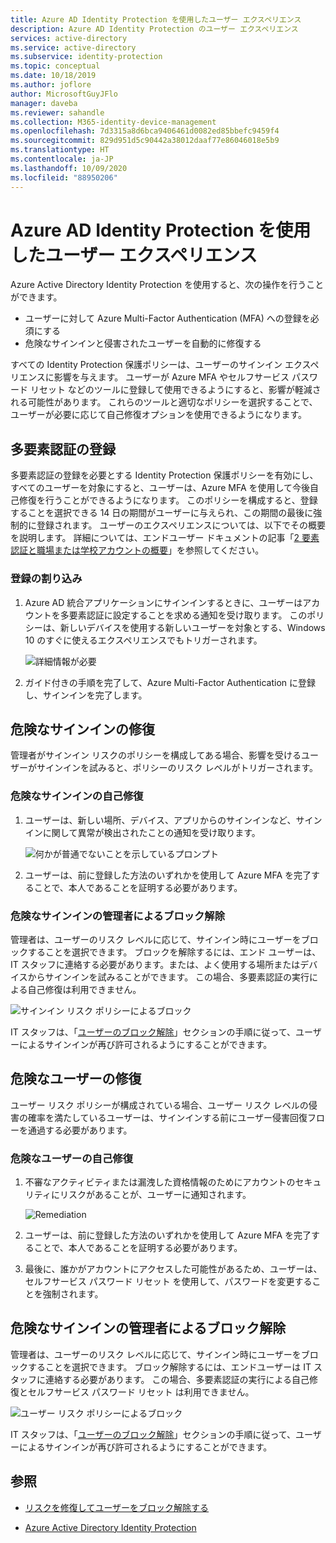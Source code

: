 ```yaml
---
title: Azure AD Identity Protection を使用したユーザー エクスペリエンス
description: Azure AD Identity Protection のユーザー エクスペリエンス
services: active-directory
ms.service: active-directory
ms.subservice: identity-protection
ms.topic: conceptual
ms.date: 10/18/2019
ms.author: joflore
author: MicrosoftGuyJFlo
manager: daveba
ms.reviewer: sahandle
ms.collection: M365-identity-device-management
ms.openlocfilehash: 7d3315a8d6bca9406461d0082ed85bbefc9459f4
ms.sourcegitcommit: 829d951d5c90442a38012daaf77e86046018e5b9
ms.translationtype: HT
ms.contentlocale: ja-JP
ms.lasthandoff: 10/09/2020
ms.locfileid: "88950206"
---
```

# <a name="user-experiences-with-azure-ad-identity-protection"></a>Azure AD Identity Protection を使用したユーザー エクスペリエンス

Azure Active Directory Identity Protection を使用すると、次の操作を行うことができます。

* ユーザーに対して Azure Multi-Factor Authentication (MFA) への登録を必須にする
* 危険なサインインと侵害されたユーザーを自動的に修復する

すべての Identity Protection 保護ポリシーは、ユーザーのサインイン エクスペリエンスに影響を与えます。 ユーザーが Azure MFA やセルフサービス パスワード リセット などのツールに登録して使用できるようにすると、影響が軽減される可能性があります。 これらのツールと適切なポリシーを選択することで、ユーザーが必要に応じて自己修復オプションを使用できるようになります。

## <a name="multi-factor-authentication-registration"></a>多要素認証の登録

多要素認証の登録を必要とする Identity Protection 保護ポリシーを有効にし、すべてのユーザーを対象にすると、ユーザーは、Azure MFA を使用して今後自己修復を行うことができるようになります。 このポリシーを構成すると、登録することを選択できる 14 日の期間がユーザーに与えられ、この期間の最後に強制的に登録されます。 ユーザーのエクスペリエンスについては、以下でその概要を説明します。 詳細については、エンドユーザー ドキュメントの記事「[2 要素認証と職場または学校アカウントの概要](../user-help/multi-factor-authentication-end-user-first-time.md)」を参照してください。

### <a name="registration-interrupt"></a>登録の割り込み

1. Azure AD 統合アプリケーションにサインインするときに、ユーザーはアカウントを多要素認証に設定することを求める通知を受け取ります。 このポリシーは、新しいデバイスを使用する新しいユーザーを対象とする、Windows 10 のすぐに使えるエクスペリエンスでもトリガーされます。
   
    ![詳細情報が必要](./media/concept-identity-protection-user-experience/identity-protection-experience-more-info-mfa.png)

1. ガイド付きの手順を完了して、Azure Multi-Factor Authentication に登録し、サインインを完了します。

## <a name="risky-sign-in-remediation"></a>危険なサインインの修復

管理者がサインイン リスクのポリシーを構成してある場合、影響を受けるユーザーがサインインを試みると、ポリシーのリスク レベルがトリガーされます。 

### <a name="risky-sign-in-self-remediation"></a>危険なサインインの自己修復

1. ユーザーは、新しい場所、デバイス、アプリからのサインインなど、サインインに関して異常が検出されたことの通知を受け取ります。
   
    ![何かが普通でないことを示しているプロンプト](./media/concept-identity-protection-user-experience/120.png)

1. ユーザーは、前に登録した方法のいずれかを使用して Azure MFA を完了することで、本人であることを証明する必要があります。 

### <a name="risky-sign-in-administrator-unblock"></a>危険なサインインの管理者によるブロック解除

管理者は、ユーザーのリスク レベルに応じて、サインイン時にユーザーをブロックすることを選択できます。 ブロックを解除するには、エンド ユーザーは、IT スタッフに連絡する必要があります。または、よく使用する場所またはデバイスからサインインを試みることができます。 この場合、多要素認証の実行による自己修復は利用できません。

![サインイン リスク ポリシーによるブロック](./media/concept-identity-protection-user-experience/200.png)

IT スタッフは、「[ユーザーのブロック解除](howto-identity-protection-remediate-unblock.md#unblocking-based-on-sign-in-risk)」セクションの手順に従って、ユーザーによるサインインが再び許可されるようにすることができます。

## <a name="risky-user-remediation"></a>危険なユーザーの修復

ユーザー リスク ポリシーが構成されている場合、ユーザー リスク レベルの侵害の確率を満たしているユーザーは、サインインする前にユーザー侵害回復フローを通過する必要があります。 

### <a name="risky-user-self-remediation"></a>危険なユーザーの自己修復

1. 不審なアクティビティまたは漏洩した資格情報のためにアカウントのセキュリティにリスクがあることが、ユーザーに通知されます。
   
    ![Remediation](./media/concept-identity-protection-user-experience/101.png)

1. ユーザーは、前に登録した方法のいずれかを使用して Azure MFA を完了することで、本人であることを証明する必要があります。 
1. 最後に、誰かがアカウントにアクセスした可能性があるため、ユーザーは、セルフサービス パスワード リセット を使用して、パスワードを変更することを強制されます。

## <a name="risky-sign-in-administrator-unblock"></a>危険なサインインの管理者によるブロック解除

管理者は、ユーザーのリスク レベルに応じて、サインイン時にユーザーをブロックすることを選択できます。 ブロック解除するには、エンドユーザーは IT スタッフに連絡する必要があります。 この場合、多要素認証の実行による自己修復とセルフサービス パスワード リセット は利用できません。

![ユーザー リスク ポリシーによるブロック](./media/concept-identity-protection-user-experience/104.png)

IT スタッフは、「[ユーザーのブロック解除](howto-identity-protection-remediate-unblock.md#unblocking-based-on-user-risk)」セクションの手順に従って、ユーザーによるサインインが再び許可されるようにすることができます。

## <a name="see-also"></a>参照

- [リスクを修復してユーザーをブロック解除する](howto-identity-protection-remediate-unblock.md)

- [Azure Active Directory Identity Protection](./overview-identity-protection.md)